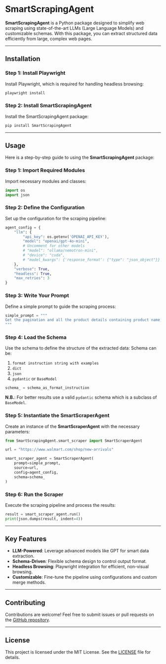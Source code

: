 # SmartScrapingAgent

**SmartScrapingAgent** is a Python package designed to simplify web scraping using state-of-the-art LLMs (Large Language Models) and customizable schemas. With this package, you can extract structured data efficiently from large, complex web pages.

---

## Installation

### Step 1: Install Playwright
Install Playwright, which is required for handling headless browsing:
```bash
playwright install
```

### Step 2: Install SmartScrapingAgent
Install the SmartScrapingAgent package:
```bash
pip install SmartScrapingAgent
```

---

## Usage
Here is a step-by-step guide to using the **SmartScrapingAgent** package:

### Step 1: Import Required Modules
Import necessary modules and classes:
```python
import os
import json
```

### Step 2: Define the Configuration
Set up the configuration for the scraping pipeline:
```python
agent_config = {
    "llm": {
        "api_key": os.getenv('OPENAI_API_KEY'),
        "model": "openai/gpt-4o-mini",
        # Uncomment for other models
        # "model": "ollama/nemotron-mini",
        # "device": "cuda",
        # "model_kwargs": {'response_format': {"type": "json_object"}}
    },
    "verbose": True,
    "headless": True,
    "max_retries": 3
}
```

### Step 3: Write Your Prompt
Define a simple prompt to guide the scraping process:
```python
simple_prompt = """
Get the pagination and all the product details containing product name, product category, product description, product price, star ratings, purchase link, and image link of all the products from the website's content.
"""
```

### Step 4: Load the Schema
Use the schema to define the structure of the extracted data:
Schema can be:
1. `format instruction string with examples`
2. `dict`
3. `json`
4. `pydantic` or `BaseModel`

```python
schema_ = schema_as_format_instruction
```

**N.B.**: For better results use a valid `pydantic` schema which is a subclass of `BaseModel`.

### Step 5: Instantiate the SmartScraperAgent
Create an instance of the **SmartScraperAgent** with the necessary parameters:
```python
from SmartScrapingAgent.smart_scraper import SmartScraperAgent

url = "https://www.walmart.com/shop/new-arrivals"

smart_scraper_agent = SmartScraperAgent(
    prompt=simple_prompt,
    source=url,
    config=agent_config,
    schema=schema_
)
```

### Step 6: Run the Scraper
Execute the scraping pipeline and process the results:
```python
result = smart_scraper_agent.run()
print(json.dumps(result, indent=4))
```

---

## Key Features
- **LLM-Powered**: Leverage advanced models like GPT for smart data extraction.
- **Schema-Driven**: Flexible schema design to control output format.
- **Headless Browsing**: Playwright integration for efficient, non-visual browsing.
- **Customizable**: Fine-tune the pipeline using configurations and custom merge methods.

---

## Contributing
Contributions are welcome! Feel free to submit issues or pull requests on the [GitHub repository](https://github.com/rohan-aigroup/smart-scraping-agent).

---

## License
This project is licensed under the MIT License. See the [LICENSE](./LICENSE) file for details.

